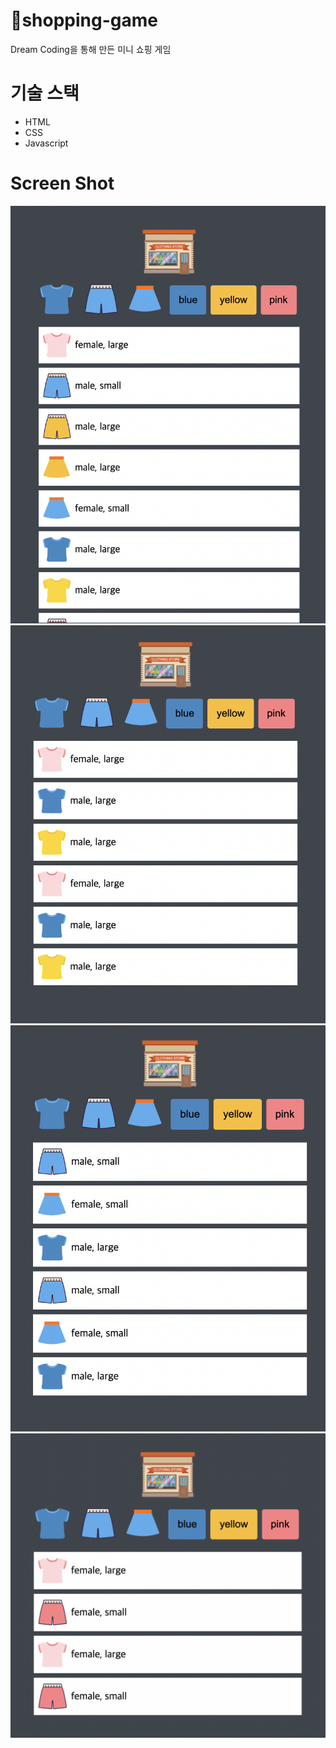 # 🛒shopping-game
Dream Coding을 통해 만든 미니 쇼핑 게임 
<br>

# 기술 스택 
<ul>
<li>HTML</li>
<li>CSS</li>
<li>Javascript</li>
</ul>

# Screen Shot 
<img src="img/screenshot1.png">
<img src="img/screenshot2.png">
<img src="img/screenshot3.png">
<img src="img/screenshot4.png">



